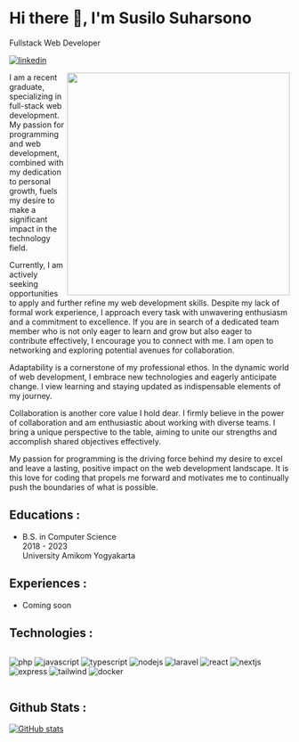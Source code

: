 # Hi there 👋, I'm Susilo Suharsono
Fullstack Web Developer

[![linkedin](https://img.shields.io/badge/LinkedIn-0077B5?style=for-the-badge&logo=linkedin&logoColor=white)](https://www.linkedin.com/in/susilosuharsono/)

<img align="right" width="400" height="400" src="https://media.tenor.com/images/6a136e1c2d7b30298a5b657348097a60/tenor.gif">

I am a recent graduate, specializing in full-stack web development. My passion for programming and web development, combined with my dedication to personal growth, fuels my desire to make a significant impact in the technology field.

Currently, I am actively seeking opportunities to apply and further refine my web development skills. Despite my lack of formal work experience, I approach every task with unwavering enthusiasm and a commitment to excellence. If you are in search of a dedicated team member who is not only eager to learn and grow but also eager to contribute effectively, I encourage you to connect with me. I am open to networking and exploring potential avenues for collaboration.

Adaptability is a cornerstone of my professional ethos. In the dynamic world of web development, I embrace new technologies and eagerly anticipate change. I view learning and staying updated as indispensable elements of my journey.

Collaboration is another core value I hold dear. I firmly believe in the power of collaboration and am enthusiastic about working with diverse teams. I bring a unique perspective to the table, aiming to unite our strengths and accomplish shared objectives effectively.

My passion for programming is the driving force behind my desire to excel and leave a lasting, positive impact on the web development landscape. It is this love for coding that propels me forward and motivates me to continually push the boundaries of what is possible.

## Educations :
- B.S. in Computer Science <br /> 2018 - 2023 <br /> University Amikom Yogyakarta
  
## Experiences :
- Coming soon

## Technologies :
<div style="display: flex; flex-wrap: wrap;">
  
  ![php](https://img.shields.io/badge/PHP-777BB4?style=for-the-badge&logo=php&logoColor=white)
  ![javascript](https://img.shields.io/badge/JavaScript-323330?style=for-the-badge&logo=javascript&logoColor=F7DF1E)
  ![typescript](https://img.shields.io/badge/TypeScript-007ACC?style=for-the-badge&logo=typescript&logoColor=white)
  ![nodejs](https://img.shields.io/badge/Node%20js-339933?style=for-the-badge&logo=nodedotjs&logoColor=white)
  ![laravel](https://img.shields.io/badge/Laravel-FF2D20?style=for-the-badge&logo=laravel&logoColor=white)
  ![react](https://img.shields.io/badge/React-20232A?style=for-the-badge&logo=react&logoColor=61DAFB)
  ![nextjs](https://img.shields.io/badge/next%20js-000000?style=for-the-badge&logo=nextdotjs&logoColor=white)
  ![express](https://img.shields.io/badge/Express%20js-000000?style=for-the-badge&logo=express&logoColor=white)
  ![tailwind](https://img.shields.io/badge/Tailwind_CSS-38B2AC?style=for-the-badge&logo=tailwind-css&logoColor=white)
  ![docker](https://img.shields.io/badge/Docker-2CA5E0?style=for-the-badge&logo=docker&logoColor=white)
  
</div>


## Github Stats :
[![GitHub stats](https://github-readme-stats.vercel.app/api?username=susilo001&show_icons=true&theme=dracula)](https://github.com/susilo001/github-readme-stats) 


